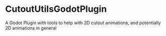 # CutoutUtilsGodotPlugin
A Godot Plugin with tools to help with 2D cutout animations, and potentially 2D animations in general
